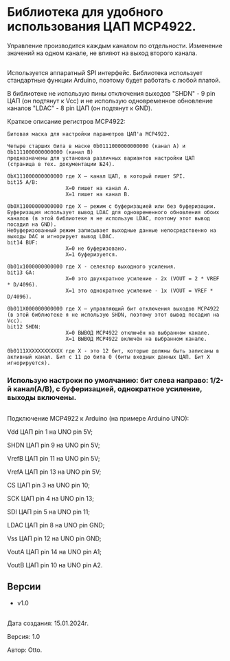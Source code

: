 # Библиотека для удобного использования ЦАП MCP4922.

Управление производится каждым каналом по отдельности.
Изменение значений на одном канале, не влияют на выход второго канала.

##

Используется аппаратный SPI интерфейс.
Библиотека использует стандартные функции Arduino, поэтому будет работать с любой платой.

В библиотеке не использую пины отключения выходов "SHDN" - 9 pin ЦАП (он подтянут к Vcc)
и не использую одновременное обновление каналов "LDAC" - 8 pin ЦАП (он подтянут к GND).


Краткое описание регистров MCP4922:
```
Битовая маска для настройки параметров ЦАП'а MCP4922.

Четыре старших бита в маске 0b0111000000000000 (канал A) и 0b1111000000000000 (канал B)
предназначены для установка различных вариантов настройки ЦАП (страница в тех. документации №24).

0bX111000000000000 где X — канал ЦАП, в который пишет SPI.
bit15 A/B:
				   X=0 пишет на канал А.
				   X=1 пишет на канал B.

0b0X11000000000000 где X — режим с буферизацией или без буферизации.
Буферизация использует вывод LDAC для одновременного обновления обоих каналов (в этой библиотеке я не использую LDAC, поэтому этот вывод посадил на GND).
Небуферизованный режим записывает выходные данные непосредственно на выходы DAC и игнорирует вывод LDAC.
bit14 BUF:
				   X=0 не буферизовано.
				   X=1 буферизуется.

0b01x1000000000000 где X - селектор выходного усиления.  
bit13 GA:
				   X=0 это двухкратное усиление - 2x (VOUT = 2 * VREF * D/4096).
				   X=1 это однократное усиление - 1x (VOUT = VREF * D/4096).

0b011X000000000000 где X — управляющий бит отключения выходов MCP4922 (в этой библиотеке я не использую SHDN, поэтому этот вывод посадил на Vcc).
bit12 SHDN:
				   X=0 ВЫВОД MCP4922 отключён на выбранном канале.
				   X=1 ВЫВОД MCP4922 включён на выбранном канале.

0b0111XXXXXXXXXXXX где X - это 12 бит, которые должны быть записаны в активный канал. Бит с 11 до бита 0 (биты входных данных ЦАП. Бит X игнорируется).
```

### Использую настроки по умолчанию: бит слева направо: 1/2-й канал(A/B), с буферизацией, однократное усиление, выходы включены.


##

Подключение MCP4922 к Arduino (на примере Arduino UNO):

Vdd   ЦАП pin 1 на UNO pin 5V;

SHDN  ЦАП pin 9 на UNO pin 5V;

VrefB ЦАП pin 11 на UNO pin 5V;

VrefA ЦАП pin 13 на UNO pin 5V;


CS    ЦАП pin 3 на UNO pin 10;

SCK   ЦАП pin 4 на UNO pin 13;

SDI   ЦАП pin 5 на UNO pin 11;


LDAC  ЦАП pin 8 на UNO pin GND;

Vss   ЦАП pin 12 на UNO pin GND;


VoutA ЦАП pin 14 на UNO pin A1;

VoutB ЦАП pin 10 на UNO pin A2.



## Версии
- v1.0

##

Дата создания: 15.01.2024г.

Версия: 1.0

Автор: Otto.
